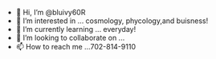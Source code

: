 - 👋 Hi, I’m @bluivy60R
- 👀 I’m interested in ... cosmology, phycology,and buisness!
- 🌱 I’m currently learning ... everyday!
- 💞️ I’m looking to collaborate on ...
- 📫 How to reach me ...702-814-9110

<!---
bluivy60R/bluivy60R is a ✨ special ✨ repository because its `README.md` (this file) appears on your GitHub profile.
You can click the Preview link to take a look at your changes.
--->
